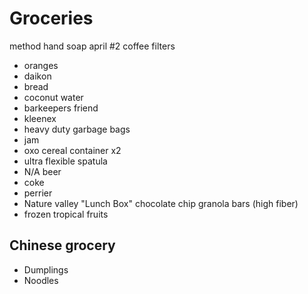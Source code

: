 # Groceries

method hand soap
april
#2 coffee filters


- oranges
- daikon
- bread
- coconut water
- barkeepers friend
- kleenex
- heavy duty garbage bags
- jam
- oxo cereal container x2
- ultra flexible spatula
- N/A beer
- coke
- perrier
- Nature valley "Lunch Box" chocolate chip granola bars (high fiber)
- frozen tropical fruits

## Chinese grocery

- Dumplings
- Noodles
